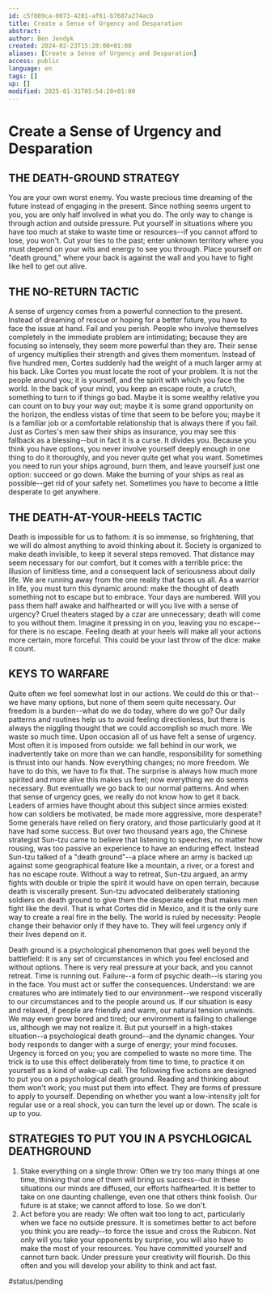 ```yaml
---
id: c5f089ca-0073-4201-af61-b7687a274acb
title: Create a Sense of Urgency and Desparation
abstract: 
author: Ben Jendyk
created: 2024-02-23T15:28:00+01:00
aliases: [Create a Sense of Urgency and Desparation]
access: public
language: en
tags: []
up: []
modified: 2025-01-31T05:54:20+01:00
---
```


# Create a Sense of Urgency and Desparation

## THE DEATH-GROUND STRATEGY

You are your own worst enemy. You waste precious time dreaming of the future instead of engaging in the present. Since nothing seems urgent to you, you are only half involved in what you do. The only way to change is through action and outside pressure. Put yourself in situations where you have too much at stake to waste time or resources--if you cannot afford to lose, you won't. Cut your ties to the past; enter unknown territory where you must depend on your wits and energy to see you through. Place yourself on "death ground," where your back is against the wall and you have to fight like hell to get out alive.

## THE NO-RETURN TACTIC

A sense of urgency comes from a powerful connection to the present. Instead of dreaming of rescue or hoping for a better future, you have to face the issue at hand. Fail and you perish. People who involve themselves completely in the immediate problem are intimidating; because they are focusing so intensely, they seem more powerful than they are. Their sense of urgency multiplies their strength and gives them momentum. Instead of five hundred men, Cortes suddenly had the weight of a much larger army at his back. Like Cortes you must locate the root of your problem. It is not the people around you; it is yourself, and the spirit with which you face the world. In the back of your mind, you keep an escape route, a crutch, something to turn to if things go bad. Maybe it is some wealthy relative you can count on to buy your way out; maybe it is some grand opportunity on the horizon, the endless vistas of time that seem to be before you; maybe it is a familiar job or a comfortable relationship that is always there if you fail. Just as Cortes's men saw their ships as insurance, you may see this fallback as a blessing--but in fact it is a curse. It divides you. Because you think you have options, you never involve yourself deeply enough in one thing to do it thoroughly, and you never quite get what you want. Sometimes you need to run your ships aground, burn them, and leave yourself just one option: succeed or go down. Make the burning of your ships as real as possible--get rid of your safety net. Sometimes you have to become a little desperate to get anywhere. 

## THE DEATH-AT-YOUR-HEELS TACTIC

Death is impossible for us to fathom: it is so immense, so frightening, that we will do almost anything to avoid thinking about it. Society is organized to make death invisible, to keep it several steps removed. That distance may seem necessary for our comfort, but it comes with a terrible price: the illusion of limitless time, and a consequent lack of seriousness about daily life. We are running away from the one reality that faces us all. As a warrior in life, you must turn this dynamic around: make the thought of death something not to escape but to embrace. Your days are numbered. Will you pass them half awake and halfhearted or will you live with a sense of urgency? Cruel theaters staged by a czar are unnecessary; death will come to you without them. Imagine it pressing in on you, leaving you no escape--for there is no escape. Feeling death at your heels will make all your actions more certain, more forceful. This could be your last throw of the dice: make it count.

## KEYS TO WARFARE

Quite often we feel somewhat lost in our actions. We could do this or that--we have many options, but none of them seem quite necessary. Our freedom is a burden--what do we do today, where do we go? Our daily patterns and routines help us to avoid feeling directionless, but there is always the niggling thought that we could accomplish so much more. We waste so much time. Upon occasion all of us have felt a sense of urgency. Most often it is imposed from outside: we fall behind in our work, we inadvertently take on more than we can handle, responsibility for something is thrust into our hands. Now everything changes; no more freedom. We have to do this, we have to fix that. The surprise is always how much more spirited and more alive this makes us feel; now everything we do seems necessary. But eventually we go back to our normal patterns. And when that sense of urgency goes, we really do not know how to get it back. Leaders of armies have thought about this subject since armies existed: how can soldiers be motivated, be made more aggressive, more desperate? Some generals have relied on fiery oratory, and those particularly good at it have had some success. But over two thousand years ago, the Chinese strategist Sun-tzu came to believe that listening to speeches, no matter how rousing, was too passive an experience to have an enduring effect. Instead Sun-tzu talked of a "death ground"--a place where an army is backed up against some geographical feature like a mountain, a river, or a forest and has no escape route. Without a way to retreat, Sun-tzu argued, an army fights with double or triple the spirit it would have on open terrain, because death is viscerally present. Sun-tzu advocated deliberately stationing soldiers on death ground to give them the desperate edge that makes men fight like the devil. That is what Cortes did in Mexico, and it is the only sure way to create a real fire in the belly. The world is ruled by necessity: People change their behavior only if they have to. They will feel urgency only if their lives depend on it. 

Death ground is a psychological phenomenon that goes well beyond the battlefield: it is any set of circumstances in which you feel enclosed and without options. There is very real pressure at your back, and you cannot retreat. Time is running out. Failure--a form of psychic death--is staring you in the face. You must act or suffer the consequences. Understand: we are creatures who are intimately tied to our environment--we respond viscerally to our circumstances and to the people around us. If our situation is easy and relaxed, if people are friendly and warm, our natural tension unwinds. We may even grow bored and tired; our environment is failing to challenge us, although we may not realize it. But put yourself in a high-stakes situation--a psychological death ground--and the dynamic changes. Your body responds to danger with a surge of energy; your mind focuses. Urgency is forced on you; you are compelled to waste no more time. The trick is to use this effect deliberately from time to time, to practice it on yourself as a kind of wake-up call. The following five actions are designed to put you on a psychological death ground. Reading and thinking about them won't work; you must put them into effect. They are forms of pressure to apply to yourself. Depending on whether you want a low-intensity jolt for regular use or a real shock, you can turn the level up or down. The scale is up to you. 

## STRATEGIES TO PUT YOU IN A PSYCHLOGICAL DEATHGROUND

1. Stake everything on a single throw: Often we try too many things at one time, thinking that one of them will bring us success--but in these situations our minds are diffused, our efforts halfhearted. It is better to take on one daunting challenge, even one that others think foolish. Our future is at stake; we cannot afford to lose. So we don't.
2. Act before you are ready: We often wait too long to act, particularly when we face no outside pressure. It is sometimes better to act before you think you are ready--to force the issue and cross the Rubicon. Not only will you take your opponents by surprise, you will also have to make the most of your resources. You have committed yourself and cannot turn back. Under pressure your creativity will flourish. Do this often and you will develop your ability to think and act fast.


#status/pending